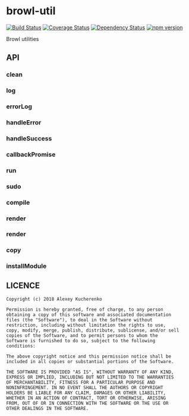 # browl-util

[![Build Status](https://travis-ci.org/killmenot/browl-util.svg?branch=master)](https://travis-ci.org/killmenot/browl-util) [![Coverage Status](https://coveralls.io/repos/github/killmenot/browl-plugin-yaml/badge.svg?branch=master)](https://coveralls.io/github/killmenot/browl-util?branch=master) [![Dependency Status](https://david-dm.org/killmenot/browl-util.svg)](https://david-dm.org/killmenot/browl-util) [![npm version](https://img.shields.io/npm/v/browl-util.svg)](https://www.npmjs.com/package/browl-util)

Browl utilities

## API

### clean

### log

### errorLog

### handleError

### handleSuccess

### callbackPromise

### run

### sudo

### compile

### render

### render

### copy

### installModule


## LICENCE

    Copyright (c) 2018 Alexey Kucherenko

    Permission is hereby granted, free of charge, to any person
    obtaining a copy of this software and associated documentation
    files (the "Software"), to deal in the Software without
    restriction, including without limitation the rights to use,
    copy, modify, merge, publish, distribute, sublicense, and/or sell
    copies of the Software, and to permit persons to whom the
    Software is furnished to do so, subject to the following
    conditions:

    The above copyright notice and this permission notice shall be
    included in all copies or substantial portions of the Software.

    THE SOFTWARE IS PROVIDED "AS IS", WITHOUT WARRANTY OF ANY KIND,
    EXPRESS OR IMPLIED, INCLUDING BUT NOT LIMITED TO THE WARRANTIES
    OF MERCHANTABILITY, FITNESS FOR A PARTICULAR PURPOSE AND
    NONINFRINGEMENT. IN NO EVENT SHALL THE AUTHORS OR COPYRIGHT
    HOLDERS BE LIABLE FOR ANY CLAIM, DAMAGES OR OTHER LIABILITY,
    WHETHER IN AN ACTION OF CONTRACT, TORT OR OTHERWISE, ARISING
    FROM, OUT OF OR IN CONNECTION WITH THE SOFTWARE OR THE USE OR
    OTHER DEALINGS IN THE SOFTWARE.